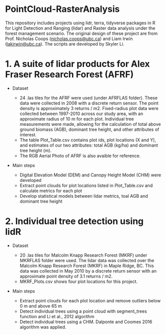 # PointCloud-RasterAnalysis
This repository includes projects using lidr, terra, tidyverse packages in R for Light Detection and Ranging (lidar) and Raster data analysis under the forest management scenario. The original design of these project are from Prof. Nicholas Coops (nicholas.coops@ubc.ca) and Liam Irwin (lakirwin@ubc.ca). The scripts are developed by Skyler Li.

# 1. A suite of lidar products for Alex Fraser Research Forest (AFRF)
- Dataset
  - 24 .las tiles for the AFRF were used (under AFRFLAS folder). These data were collected in 2008 with a discrete return sensor. The point density is approximately 3 returns / m2. Fixed-radius plot data were collected between 1997-2010 across our study area, with an approximate radius of 10 m for each plot. Individual tree measurements were made, allowing for the calculation of total above ground biomass (AGB), dominant tree height, and other attributes of interest.
  - The table Plot_Table.csv contains plot ids, plot locations (X and Y), and estimates of our two attributes: total AGB (kg/ha) and dominant tree height (m).
  - The RGB Aerial Photo of AFRF is also avaible for reference.

- Main steps
  - Digital Elevation Model (DEM) and Canopy Height Model (CHM) were developed
  - Extract point clouds for plot locations listed in Plot_Table.csv and calculate metrics for each plot
  - Develop statistical models between lidar metrics, toal AGB and dominant tree height

# 2. Individual tree detection using lidR
- Dataset
  - 20 .las tiles for Malcolm Knapp Research Forest (MKRF) under MKRFLAS folder were used. The lidar data was collected over the Malcolm Knapp Research Forest (MKRF) in Maple Ridge, BC. This data was collected in May 2010 by a discrete return sensor with an approximate point density of 3.1 returns / m2.
  - MKRF_Plots.csv shows four plot locations for this project.

- Main steps
  - Extract point clouds for each plot location and remove outliers below 0 m and above 65 m
  - Detect individual trees using a point cloud with segment_trees function and Li et al., 2012 algorithm
  - Detect individual trees using a CHM. Dalponte and Coomes 2016 algorithm was applied.
